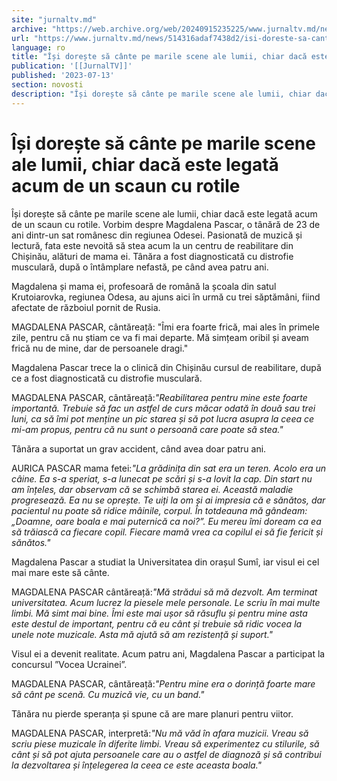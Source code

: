 ```yaml
---
site: "jurnaltv.md"
archive: "https://web.archive.org/web/20240915235225/www.jurnaltv.md/news/514316adaf7438d2/isi-doreste-sa-cante-pe-marile-scene-ale-lumii-chiar-daca-este-legata-acum-de-un-scaun-cu-rotile.html"
url: "https://www.jurnaltv.md/news/514316adaf7438d2/isi-doreste-sa-cante-pe-marile-scene-ale-lumii-chiar-daca-este-legata-acum-de-un-scaun-cu-rotile.html"
language: ro
title: "Își dorește să cânte pe marile scene ale lumii, chiar dacă este legată acum de un scaun cu rotile"
publication: '[[JurnalTV]]'
published: '2023-07-13'
section: novosti
description: "Își dorește să cânte pe marile scene ale lumii, chiar dacă este legată acum de un scaun cu rotile. Vorbim despre Magdalena Pascar, o tânără de 23 de ani dintr-un sat românesc din regiunea Odesei. Pasionată de muzică și lectură, fata este nevoită să stea acum la un centru de reabilitare din Chișinău, alături de mama ei. Tânăra a fost diagnosticată cu distrofie musculară, după o întâmplare nefastă, pe când avea patru ani."
---
```


# Își dorește să cânte pe marile scene ale lumii, chiar dacă este legată acum de un scaun cu rotile

Își dorește să cânte pe marile scene ale lumii, chiar dacă este legată acum de un scaun cu rotile. Vorbim despre Magdalena Pascar, o tânără de 23 de ani dintr-un sat românesc din regiunea Odesei. Pasionată de muzică și lectură, fata este nevoită să stea acum la un centru de reabilitare din Chișinău, alături de mama ei. Tânăra a fost diagnosticată cu distrofie musculară, după o întâmplare nefastă, pe când avea patru ani.

Magdalena și mama ei, profesoară de română la școala din satul Krutoiarovka, regiunea Odesa, au ajuns aici în urmă cu trei săptămâni, fiind afectate de războiul pornit de Rusia.

MAGDALENA PASCAR, cântăreață: "Îmi era foarte frică, mai ales în primele zile, pentru că nu știam ce va fi mai departe. Mă simțeam oribil și aveam frică nu de mine, dar de persoanele dragi."

Magdalena Pascar trece la o clinică din Chișinău cursul de reabilitare, după ce a fost diagnosticată cu distrofie musculară.

MAGDALENA PASCAR, cântăreață:*"Reabilitarea pentru mine este foarte importantă. Trebuie să fac un astfel de curs măcar odată în două sau trei luni, ca să îmi pot menține un pic starea și să pot lucra asupra la ceea ce mi-am propus, pentru că nu sunt o persoană care poate să stea."*

Tânăra a suportat un grav accident, când avea doar patru ani.

AURICA PASCAR mama fetei:*"La grădinița din sat era un teren. Acolo era un câine. Ea s-a speriat, s-a lunecat pe scări și s-a lovit la cap. Din start nu am înțeles, dar observam că se schimbă starea ei. Această maladie progresează. Ea nu se oprește. Te uiți la om și ai impresia că e sănătos, dar pacientul nu poate să ridice mâinile, corpul. În totdeauna mă gândeam: „Doamne, oare boala e mai puternică ca noi?”. Eu mereu îmi doream ca ea să trăiască ca fiecare copil. Fiecare mamă vrea ca copilul ei să fie fericit și sănătos."*

Magdalena Pascar a studiat la Universitatea din orașul Sumî, iar visul ei cel mai mare este să cânte.

MAGDALENA PASCAR cântăreață:*"Mă strădui să mă dezvolt. Am terminat universitatea. Acum lucrez la piesele mele personale. Le scriu în mai multe limbi. Mă simt mai bine. Îmi este mai ușor să răsuflu și pentru mine asta este destul de important, pentru că eu cânt și trebuie să ridic vocea la unele note muzicale. Asta mă ajută să am rezistență și suport."*

Visul ei a devenit realitate. Acum patru ani, Magdalena Pascar a participat la concursul ”Vocea Ucrainei”.

MAGDALENA PASCAR, cântăreață:*"Pentru mine era o dorință foarte mare să cânt pe scenă. Cu muzică vie, cu un band."*

Tânăra nu pierde speranța și spune că are mare planuri pentru viitor.

MAGDALENA PASCAR, interpretă:*"Nu mă văd în afara muzicii. Vreau să scriu piese muzicale în diferite limbi. Vreau să experimentez cu stilurile, să cânt și să pot ajuta persoanele care au o astfel de diagnoză și să contribui la dezvoltarea și înțelegerea la ceea ce este aceasta boala."*
